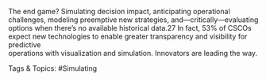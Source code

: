 The end game? Simulating decision impact, anticipating operational challenges, 
modeling preemptive new strategies, and—critically—evaluating options when 
there’s no available historical data.27 In fact, 53% of CSCOs expect new 
technologies to enable greater transparency and visibility for predictive  
operations with visualization and simulation. Innovators are leading the way. 

   Tags & Topics:
   #Simulating